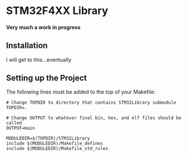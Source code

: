 # STM32F4XX Library
#### Very much a work in progress


## Installation
I will get to this...eventually

## Setting up the Project
The following lines must be added to the top of your Makefile:
```
# Change TOPDIR to directory that contains STM32Library submodule
TOPDIR=.

# Change OUTPUT to whatever final bin, hex, and elf files should be called
OUTPUT=main

MODULEDIR=$(TOPDIR)/STM32Library
include $(MODULEDIR)/Makefile_defines
include $(MODULEDIR)/Makefile_std_rules
```